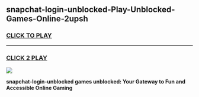 
## snapchat-login-unblocked-Play-Unblocked-Games-Online-2upsh
<h3>
<a href="https://premium76.site?title=snapchat-login-unblocked&ref=25A">CLICK TO PLAY</a></h3>
<hr>

<h3>
<a href="https://premium76.site?title=snapchat-login-unblocked&ref=25A">CLICK 2 PLAY</a>
  
</h3>

<a href="https://premium76.site?title=snapchat-login-unblocked&ref=25A"><img src="https://clearcache.store/games.png"></a>


**snapchat-login-unblocked games unblocked: Your Gateway to Fun and Accessible Online Gaming**
